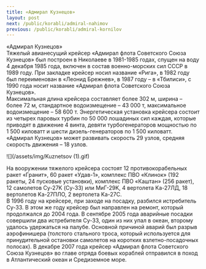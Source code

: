 ```yaml
---
title: «Адмирал Кузнецов»
layout: post
next: /public/korabli/admiral-nahimov
previous: /public/korabli/admiral-kornilov
---
```


«Адмирал Кузнецов»  
Тяжелый авианесущий крейсер «Адмирал флота Советского Союза Кузнецов» был построен в Николаеве в 1981-1985 годах, спущен на воду 4 декабря 1985 года, включен в состав военно-морских сил СССР в 1989 году. При закладке крейсер носил название «Рига», в 1982 году был переименован в «Леонид Брежнев», в 1987 году – в «Тбилиси», с 1990 года носит название «Адмирал флота Советского Союза Кузнецов».  
Максимальная длина крейсера составляет более 302 м, ширина – более 72 м, стандартное водоизмещение – 43 000 т, максимальное водоизмещение – 58 600 т. Энергетическая установка крейсера состоит из четырех паровых турбин по 50 000 лошадиных сил каждая, которые приводят в движение 4 винта, девяти турбогенераторов мощностью по 1 500 киловатт и шести дизель-генераторов по 1 500 киловатт. «Адмирал Кузнецов» может развивать скорость 29 узлов, средняя скорость движения – 18 узлов.   
  
![](/assets/img/Kuznetsov (1).gif)  
  
На вооружении тяжелого крейсера состоят 12 противокорабельных ракет «Гранит», 60 ракет «Удав-1», комплекс ПВО «Клинок» (192 ракеты, 24 пусковые установки), комплекс ПВО «Каштан» (256 ракет), 12 самолетов Су-27K (Су-33) или МиГ-29K, 4 вертолета Ka-27ЛД, 18 вертолетов Ka-27ПЛО, 2 вертолета Ka-27С.   
В 1996 году на крейсере, при заходе на посадку, разбился истребитель Су-33. В этом же году крейсер был направлен на ремонт, который продолжался до 2004 года. В сентябре 2005 года аварийные посадки совершили два истребителя Су-33, один из них упал в океан, второму удалось удержаться на палубе. Основной причиной аварий был разрыв аэрофинишера (толстого стального троса, который используется для принудительной остановки самолетов на коротких взлетно-посадочных полосах). В декабре 2007 года крейсер «Адмирал флота Советского Союза Кузнецов» во главе отряда боевых кораблей отправился в поход в Атлантический океан и Средиземное море.